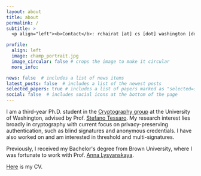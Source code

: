 ```yaml
---
layout: about
title: about
permalink: /
subtitle: >
  <p align="left"><b>Contact</b>: rchairat [at] cs [dot] washington [dot] edu</p>

profile:
  align: left
  image: champ_portrait.jpg
  image_circular: false # crops the image to make it circular
  more_info: 

news: false  # includes a list of news items
latest_posts: false  # includes a list of the newest posts
selected_papers: true # includes a list of papers marked as "selected={true}"
social: false  # includes social icons at the bottom of the page
---
```


I am a third-year Ph.D. student in the [Cryptography group](https://crypto.cs.washington.edu/) at the University of Washington, advised by Prof. [Stefano Tessaro](https://homes.cs.washington.edu/~tessaro/). My research interest lies broadly in cryptography with current focus on privacy-preserving authentication, such as blind signatures and anonymous credentials. I have also worked on and am interested in threshold and multi-signatures. 

Previously, I received my Bachelor's degree from Brown University, where I was fortunate to work with Prof. [Anna Lysyanskaya](https://cs.brown.edu/people/alysyans/).


[Here](assets/pdf/CV.pdf) is my CV.
